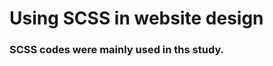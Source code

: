 <h1>Using SCSS in website design </h1>

<h3>SCSS codes were mainly used in ths study.</h3>

<img src="img/screen.gif" alt="">